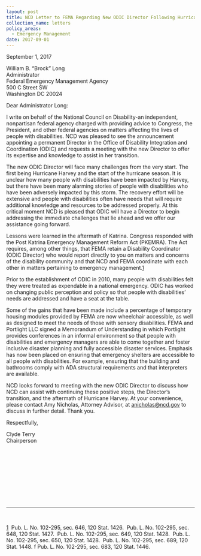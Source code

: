 ```yaml
---
layout: post
title: NCD Letter to FEMA Regarding New ODIC Director Following Hurricane Harvey
collection_name: letters
policy_areas:
  - Emergency Management
date: 2017-09-01
---
```

September 1, 2017

William B. “Brock” Long\
Administrator\
Federal Emergency Management Agency\
500 C Street SW\
Washington DC 20024

Dear Administrator Long:

I write on behalf of the National Council on Disability-an independent, nonpartisan federal agency charged with providing advice to Congress, the President, and other federal agencies on matters affecting the lives of people with disabilities. NCD was pleased to see the announcement appointing a permanent Director in the Office of Disability Integration and Coordination (ODIC) and requests a meeting with the new Director to offer its expertise and knowledge to assist in her transition.

The new ODIC Director will face many challenges from the very start. The first being Hurricane Harvey and the start of the hurricane season. It is unclear how many people with disabilities have been impacted by Harvey, but there have been many alarming stories of people with disabilities who have been adversely impacted by this storm. The recovery effort will be extensive and people with disabilities often have needs that will require additional knowledge and resources to be addressed properly. At this critical moment NCD is pleased that ODIC will have a Director to begin addressing the immediate challenges that lie ahead and we offer our assistance going forward.

Lessons were learned in the aftermath of Katrina. Congress responded with the Post Katrina Emergency Management Reform Act (PKEMRA). The Act requires, among other things, that FEMA retain a Disability Coordinator (ODIC Director) who would report directly to you on matters and concerns of the disability community and that NCD and FEMA coordinate with each other in matters pertaining to emergency management.[1](https://ncd.gov/publications/2017/letter-fema-odic-harvey#_ftn1)

Prior to the establishment of ODIC in 2010, many people with disabilities felt they were treated as expendable in a national emergency. ODIC has worked on changing public perception and policy so that people with disabilities’ needs are addressed and have a seat at the table.

Some of the gains that have been made include a percentage of temporary housing modules provided by FEMA are now wheelchair accessible, as well as designed to meet the needs of those with sensory disabilities. FEMA and Portlight LLC signed a Memorandum of Understanding in which Portlight provides conferences in an informal environment so that people with disabilities and emergency managers are able to come together and foster inclusive disaster planning and fully accessible disaster services. Emphasis has now been placed on ensuring that emergency shelters are accessible to all people with disabilities. For example, ensuring that the building and bathrooms comply with ADA structural requirements and that interpreters are available.

NCD looks forward to meeting with the new ODIC Director to discuss how NCD can assist with continuing these positive steps, the Director’s transition, and the aftermath of Hurricane Harvey. At your convenience, please contact Amy Nicholas, Attorney Advisor, at [anicholas@ncd.gov](<>) to discuss in further detail. Thank you.

Respectfully,

Clyde Terry\
Chairperson

 

 

 

 

 

- - -

 

[1](https://ncd.gov/publications/2017/letter-fema-odic-harvey#_ftnref1)  Pub. L. No. 102-295, sec. 646, 120 Stat. 1426.  Pub. L. No. 102-295, sec. 648, 120 Stat. 1427.  Pub. L. No. 102-295, sec. 649, 120 Stat. 1428.  Pub. L. No. 102-295, sec. 650, 120 Stat. 1428.  Pub. L. No. 102-295, sec. 689, 120 Stat. 1448. f Pub. L. No. 102-295, sec. 683, 120 Stat. 1446.
